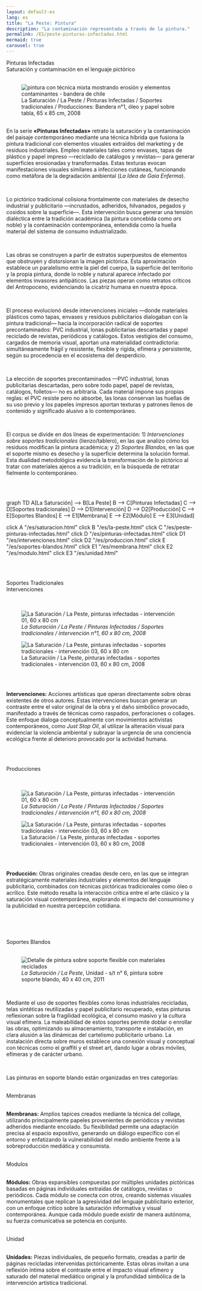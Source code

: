 ```yaml
---
layout: default-es  
lang: es  
title: "La Peste: Pintura"  
description: "La contaminación representada a través de la pintura."  
permalink: /ES/peste-pinturas-infectadas.html  
mermaid: true
carousel: true
---
```

<div class="titulo">Pinturas Infectadas</div>
<div class="subtitulo">Saturación y contaminación en el lenguaje pictórico</div>
<br>
<figure class="imagen-con-caption">
  <img src="/assets/img/la-peste---pintura02.jpg" alt="pintura con técnica mixta mostrando erosión y elementos contaminantes - bandera de chile" loading="lazy">
  <figcaption>La Saturación / La Peste / Pinturas Infectadas / Soportes tradicionales / Producciones: Bandera n°1, óleo y papel sobre tabla, 65 x 85 cm, 2008</figcaption>
</figure>

<div class="parrafo" style="margin-top: 6%;">
  <p>En la serie <strong>«Pinturas Infectadas»</strong> retrato la saturación y la contaminación del paisaje contemporáneo mediante una técnica híbrida que fusiona la pintura tradicional con elementos visuales extraídos del marketing y de residuos industriales. Empleo materiales tales como envases, tapas de plástico y papel impreso —reciclado de catálogos y revistas— para generar superficies erosionadas y transformadas. Estas texturas evocan manifestaciones visuales similares a infecciones cutáneas, funcionando como metáfora de la degradación ambiental (<em>La Idea de Gaia Enferma</em>).</p>
  <br>
  <p>Lo pictórico tradicional colisiona frontalmente con materiales de desecho industrial y publicitario —incrustados, adheridos, hilvanados, pegados y cosidos sobre la superficie—. Esta intervención busca generar una tensión dialéctica entre la tradición académica (la pintura concebida como <em>ars</em> noble) y la contaminación contemporánea, entendida como la huella material del sistema de consumo industrializado.</p>
  <br>
  <p>Las obras se construyen a partir de estratos superpuestos de elementos que obstruyen y distorsionan la imagen pictórica. Esta aproximación establece un paralelismo entre la piel del cuerpo, la superficie del territorio y la propia pintura, donde lo noble y natural aparece infectado por elementos invasores antipáticos. Las piezas operan como retratos críticos del Antropoceno, evidenciando la cicatriz humana en nuestra época.</p>
  <br>
  <p>El proceso evolucionó desde intervenciones iniciales —donde materiales plásticos como tapas, envases y residuos publicitarios dialogaban con la pintura tradicional— hacia la incorporación radical de soportes precontaminados: PVC industrial, lonas publicitarias descartadas y papel reciclado de revistas, periódicos y catálogos. Estos vestigios del consumo, cargados de memoria visual, aportan una materialidad contradictoria: simultáneamente frágil y resistente, flexible y rígida, efímera y persistente, según su procedencia en el ecosistema del desperdicio.</p>
  <br>
  <p>La elección de soportes precontaminados —PVC industrial, lonas publicitarias descartadas, pero sobre todo papel, papel de revistas, catálogos, folletos— no es arbitraria. Cada material impone sus propias reglas: el PVC resiste pero no absorbe, las lonas conservan las huellas de su uso previo y los papeles impresos aportan texturas y patrones llenos de contenido y significado alusivo a lo contemporáneo.</p>
  <br>
  <p>El corpus se divide en dos líneas de experimentación: 1) <em>Intervenciones sobre soportes tradicionales</em> (lienzo/tablero), en las que analizo cómo los residuos modifican la pintura académica; y 2) <em>Soportes Blandos</em>, en las que el soporte mismo es desecho y la superficie determina la solución formal. Esta dualidad metodológica evidencia la transformación de lo pictórico al tratar con materiales ajenos a su tradición, en la búsqueda de retratar fielmente lo contemporáneo.</p>
</div>

<br><br>

<div class="mermaid">
graph TD
  A[La Saturación] --> B[La Peste]
  B --> C[Pinturas Infectadas]
  C --> D[Soportes tradicionales]
  D --> D1[Intervención]
  D --> D2[Producción]
  C --> E[Soportes Blandos]
  E --> E1[Membrana]
  E --> E2[Módulo]
  E --> E3[Unidad]

  click A "/es/saturacion.html"
  click B "/es/la-peste.html"
  click C "/es/peste-pinturas-infectadas.html"
  click D "/es/pinturas-infectadas.html"
  click D1 "/es/intervenciones.html"
  click D2 "/es/produccion.html"
  click E "/es/soportes-blandos.html"
  click E1 "/es/membrana.html"
  click E2 "/es/modulo.html"
  click E3 "/es/unidad.html"
</div>

<br><br>

<div class="subtitulo">Soportes Tradicionales</div>
<div class="subtitulo2">Intervenciones</div>
<br><br>

<div class="owl-carousel carousel-imagen">
  <div class="item--imagen">
    <figure class="imagen-con-caption">
      <img class="carousel-img" src="/assets/img/pinturainfectada-intervencion-01.jpg" alt="La Saturación / La Peste, pinturas infectadas - intervención 01, 60 x 80 cm" loading="lazy">
      <figcaption><em>La Saturación / La Peste / Pinturas Infectadas / Soportes tradicionales / intervención n°1, 60 x 80 cm, 2008</em></figcaption>
    </figure>
  </div>
  <div class="item--imagen">
    <figure class="imagen-con-caption">
      <img class="carousel-img" src="/assets/img/pinturainfectada-intervencion-02.jpg" alt="La Saturación / La Peste, pinturas infectadas - soportes tradicionales - intervención 03, 60 x 80 cm" loading="lazy">
      <figcaption>La Saturación / La Peste, pinturas infectadas - soportes tradicionales - intervención 03, 60 x 80 cm, 2008</figcaption>
    </figure>
  </div>
</div>

<br><br>

<div class="parrafo">
  <p><strong>Intervenciones:</strong> Acciones artísticas que operan directamente sobre obras existentes de otros autores. Estas intervenciones buscan generar un contraste entre el valor original de la obra y el daño simbólico provocado, manifestado a través de técnicas como raspados, perforaciones o collages. Este enfoque dialoga conceptualmente con movimientos activistas contemporáneos, como <em>Just Stop Oil</em>, al utilizar la alteración visual para evidenciar la violencia ambiental y subrayar la urgencia de una conciencia ecológica frente al deterioro provocado por la actividad humana.</p>
</div>

<br><br>

<div class="subtitulo2">Producciones</div>
<br><br>

<div class="owl-carousel carousel-imagen">
  <div class="item--imagen">
    <figure class="imagen-con-caption">
      <img class="carousel-img" src="/assets/img/pinturainfectada-intervencion-01.jpg" alt="La Saturación / La Peste, pinturas infectadas - intervención 01, 60 x 80 cm" loading="lazy">
      <figcaption><em>La Saturación / La Peste / Pinturas Infectadas / Soportes tradicionales / intervención n°1, 60 x 80 cm, 2008</em></figcaption>
    </figure>
  </div>
  <div class="item--imagen">
    <figure class="imagen-con-caption">
      <img class="carousel-img" src="/assets/img/pinturainfectada-intervencion-02.jpg" alt="La Saturación / La Peste, pinturas infectadas - soportes tradicionales - intervención 03, 60 x 80 cm" loading="lazy">
      <figcaption>La Saturación / La Peste, pinturas infectadas - soportes tradicionales - intervención 03, 60 x 80 cm, 2008</figcaption>
    </figure>
  </div>
</div>

<br><br>

<div class="parrafo">
  <p><strong>Producción:</strong> Obras originales creadas desde cero, en las que se integran estratégicamente materiales industriales y elementos del lenguaje publicitario, combinados con técnicas pictóricas tradicionales como óleo o acrílico. Este método resalta la interacción crítica entre el arte clásico y la saturación visual contemporánea, explorando el impacto del consumismo y la publicidad en nuestra percepción cotidiana.</p>
</div>

<br><br><br>

<div class="subtitulo">Soportes Blandos</div>
<br>

<figure class="imagen-con-caption">
  <img src="/assets/img/la-peste-pintura-soporte-blando-unidad-01.jpg" alt="Detalle de pintura sobre soporte flexible con materiales reciclados" loading="lazy">
  <figcaption><em>La Saturación / La Peste</em>, Unidad - s/t n° 6, pintura sobre soporte blando, 40 x 40 cm, 2011</figcaption>
</figure>

<br>

<div class="parrafo">
  <p>Mediante el uso de soportes flexibles como lonas industriales recicladas, telas sintéticas reutilizadas y papel publicitario recuperado, estas pinturas reflexionan sobre la fragilidad ecológica, el consumo masivo y la cultura visual efímera. La maleabilidad de estos soportes permite doblar o enrollar las obras, optimizando su almacenamiento, transporte e instalación, en clara alusión a las dinámicas del cartelismo publicitario urbano. La instalación directa sobre muros establece una conexión visual y conceptual con técnicas como el graffiti y el street art, dando lugar a obras móviles, efímeras y de carácter urbano.</p>
</div>

<br>

<div class="parrafo">
  <p>Las pinturas en soporte blando están organizadas en tres categorías:</p>
</div>

<br>

<div class="subtitulo2">Membranas</div>
<br>

<div class="parrafo">
  <p><strong>Membranas:</strong> Amplios tapices creados mediante la técnica del collage, utilizando principalmente papeles provenientes de periódicos y revistas adheridos mediante encolado. Su flexibilidad permite una adaptación precisa al espacio expositivo, generando un diálogo específico con el entorno y enfatizando la vulnerabilidad del medio ambiente frente a la sobreproducción mediática y consumista.</p>
</div>

<br>

<div class="subtitulo2">Modulos</div>
<br>

<div class="parrafo">
  <p><strong>Módulos:</strong> Obras expansibles compuestas por múltiples unidades pictóricas basadas en páginas individuales extraídas de catálogos, revistas o periódicos. Cada módulo se conecta con otros, creando sistemas visuales monumentales que replican la agresividad del lenguaje publicitario exterior, con un enfoque crítico sobre la saturación informativa y visual contemporánea. Aunque cada módulo puede existir de manera autónoma, su fuerza comunicativa se potencia en conjunto.</p>
</div>

<br>

<div class="subtitulo2">Unidad</div>
<br>

<div class="parrafo">
  <p><strong>Unidades:</strong> Piezas individuales, de pequeño formato, creadas a partir de páginas recicladas intervenidas pictóricamente. Estas obras invitan a una reflexión íntima sobre el contraste entre el impacto visual efímero y saturado del material mediático original y la profundidad simbólica de la intervención artística tradicional.</p>
</div>
